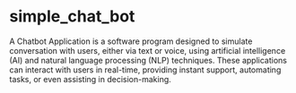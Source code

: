 # simple_chat_bot
A Chatbot Application is a software program designed to simulate conversation with users, either via text or voice, using artificial intelligence (AI) and natural language processing (NLP) techniques. These applications can interact with users in real-time, providing instant support, automating tasks, or even assisting in decision-making. 
